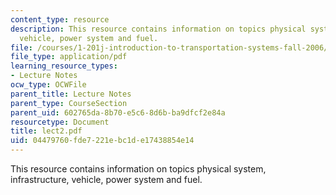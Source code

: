 ```yaml
---
content_type: resource
description: This resource contains information on topics physical system, infrastructure,
  vehicle, power system and fuel.
file: /courses/1-201j-introduction-to-transportation-systems-fall-2006/04479760fde7221ebc1de17438854e14_lect2.pdf
file_type: application/pdf
learning_resource_types:
- Lecture Notes
ocw_type: OCWFile
parent_title: Lecture Notes
parent_type: CourseSection
parent_uid: 602765da-8b70-e5c6-8d6b-ba9dfcf2e84a
resourcetype: Document
title: lect2.pdf
uid: 04479760-fde7-221e-bc1d-e17438854e14
---
```

This resource contains information on topics physical system, infrastructure, vehicle, power system and fuel.

